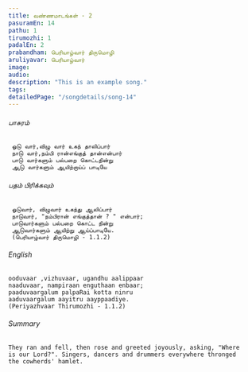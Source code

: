 ```yaml
---
title: ​வண்ணமாடங்கள் - 2 
pasuramEn: 14
pathu: 1
tirumozhi: 1
padalEn: 2
prabandham: பெரியாழ்வார் திருமொழி
aruliyavar: பெரியாழ்வார்
image: 
audio: 
description: "This is an example song."
tags: 
detailedPage: "/songdetails/song-14"
---
```

###### பாசுரம்


	 ஓடு வார்,விழு வார் உகந் தாலிப்பார்
	 நாடு வார்,நம்பி ரான்எங்குத் தான்என்பார்
	 பாடு வார்களும் பல்பறை கொட்டநின்று
	 ஆடு வார்களும் ஆயிற்றாய்ப் பாடியே 
	

###### பதம் பிரிக்கவும்


	 ஓடுவார், விழுவார் உகந்து ஆலிப்பார்
	 நாடுவார், "நம்பிரான் எங்குத்தான் ? " என்பார்;
	 பாடுவார்களும் பல்பறை கொட்ட நின்று
	 ஆடுவார்களும் ஆயிற்று ஆய்ப்பாடியே.
	 (பெரியாழ்வார் திருமொழி - 1.1.2)
	

###### English


	ooduvaar ,vizhuvaar, ugandhu aalippaar
	naaduvaar, nampiraan enguthaan enbaar;
	paaduvaargalum palpaRai kotta ninru
	aaduvaargalum aayitru aayppaadiye.
	(Periyazhvaar Thirumozhi - 1.1.2)
	

###### Summary


	They ran and fell, then rose and greeted joyously, asking, "Where
	is our Lord?". Singers, dancers and drummers everywhere thronged
	the cowherds' hamlet.
	
